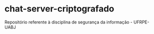 # chat-server-criptografado
Repositório referente à disciplina de segurança da informação - UFRPE-UABJ
